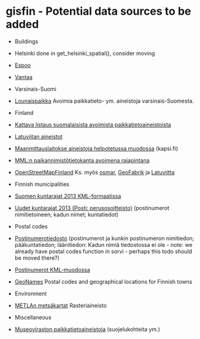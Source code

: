 gisfin - Potential data sources to be added
==========

* Buildings
 * Helsinki done in get_helsinki_spatial(), consider moving
 * [Espoo](http://www.hri.fi/fi/data/espoon-rakennukset/)
 * [Vantaa](http://www.hri.fi/fi/data/vantaan-rakennukset/)

* Varsinais-Suomi
 * [Lounaispaikka](http://paikkatietokeskus.lounaispaikka.fi/fi/aineistot/) Avoimia paikkatieto- ym. aineistoja varsinais-Suomesta.

* Finland 
 * [Kattava listaus suomalaisista avoimista paikkatietoaineistoista](http://www.paikkatietoikkuna.fi/web/fi/avoin-paikkatieto;jsessionid=CFF2637CEBAB47D6766CF5752B66297F)
 * [Latuviitan aineistot](http://latuviitta.org/)
 * [Maanmittauslaitokse aineistoja helpotetussa muodossa](http://kartat.kapsi.fi/) (kapsi.fi)
 * [MML:n paikannimistötietokanta avoimena rajapintana](http://apps4finland.fi/2012/10/28/datan-avaus-paikkis-api/)
 * [OpenStreetMapFinland](http://wiki.openstreetmap.org/wiki/Fi:WikiProject_Finland) Ks. myös  [osmar](http://thebiobucket.blogspot.com/2012/01/dont-miss-this-new-r-geo-package-osmar.html), [GeoFabrik](http://download.geofabrik.de/osm/europe/) ja [Latuviitta](http://www.latuviitta.org/)

* Finnish municipalities
 * [Suomen kuntarajat 2013 KML-formaatissa](http://datajournalismi.blogspot.nl/2013/02/suomen-kuntarajat-2013-kml-formaatissa.html)
 * [Uudet kuntarajat 2013 (Posti: perusosoitteisto)](http://www.itella.fi/palvelutjatuotteet/postinumeropalvelut/perusosoitteisto.html) (postinumerot nimitietoineen; kadun nimet; kuntatiedot)

* Postal codes
 * [Postinumerotiedosto](http://www.itella.fi/palvelutjatuotteet/postinumeropalvelut/postinumerotiedosto.html) (postinumerot ja kunkin postinumeron nimitiedon; pääkuntatiedon; läänitiedon: Kadun nimiä tiedostossa ei ole - note: we already have postal codes function in sorvi - perhaps this todo should be moved there?)
 * [Postinumerot KML-muodossa](http://www.palomaki.info/apps/pnro/)
 * [GeoNames](http://www.geonames.org/) Postal codes and geographical locations for Finnish towns  

* Environment
 * [METLAn metsäkartat](http://kartta.metla.fi/latauspalvelu.html) Rasteriaineisto

* Miscellaneous
 * [Museoviraston paikkatietoaineistoja](http://www.nba.fi/fi/tietopalvelut/tietojarjestelmat/kympariston_tietojarjestelma/aineistojen_lataaminen) (suojelukohteita ym.)
